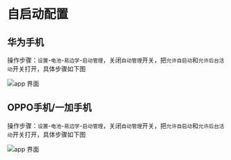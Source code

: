 # 自启动配置

## 华为手机

操作步骤：`设置`-`电池`-`易边学`-`启动管理`，关闭`自动管理`开关，把`允许自启动`和`允许后台活动`开关打开，具体步骤如下图

![app 界面](/images/guard/guard_autostart_huawei.gif)

## OPPO手机/一加手机

操作步骤：`设置`-`电池`-`易边学`-`启动管理`，关闭`自动管理`开关，把`允许自启动`和`允许后台活动`开关打开，具体步骤如下图

![app 界面](/images/guard/guard_autostart_huawei.gif)